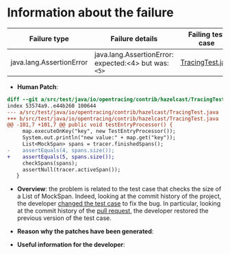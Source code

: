 # Information about the failure

| Failure type | Failure details   |Failing test case           | Changed file by jKali |
|--------------|-------------------|----------------------------|------------------------------|
| java.lang.AssertionError | java.lang.AssertionError: expected:<4> but was:`<5>` | [TracingTest.java](https://github.com/repairnator/repairnator-experiments-jkali-one-failing-test-case/blob/ccfdce406eff9cd15ae478dc1c93989f596259fc/src/test/java/io/opentracing/contrib/hazelcast/TracingTest.java#L104) | [TracingEntryBackupProcessor.java](https://github.com/repairnator/repairnator-experiments-jkali-one-failing-test-case/blob/ccfdce406eff9cd15ae478dc1c93989f596259fc/src/main/java/io/opentracing/contrib/hazelcast/TracingEntryBackupProcessor.java#L47) or [TracingEntryProcessor](https://github.com/repairnator/repairnator-experiments/blob/9edf60a2e3ab81a72c727e9eaf20db7abeb02054/src/main/java/io/opentracing/contrib/hazelcast/TracingEntryProcessor.java#L53)|

- **Human Patch**:

```diff
diff --git a/src/test/java/io/opentracing/contrib/hazelcast/TracingTest.java b/src/test/java/io/opentracing/contrib/hazelcast/TracingTest.java
index 53574a9..e44b260 100644
--- a/src/test/java/io/opentracing/contrib/hazelcast/TracingTest.java
+++ b/src/test/java/io/opentracing/contrib/hazelcast/TracingTest.java
@@ -101,7 +101,7 @@ public void testEntryProcessor() {
     map.executeOnKey("key", new TestEntryProcessor());
     System.out.println("new value:" + map.get("key"));
     List<MockSpan> spans = tracer.finishedSpans();
-    assertEquals(4, spans.size());
+    assertEquals(5, spans.size());
     checkSpans(spans);
     assertNull(tracer.activeSpan());
   }
```

- **Overview**: the problem is related to the test case that checks the size of a List of MockSpan. Indeed, looking at the commit history of the project, the developer [changed the test case](https://github.com/opentracing-contrib/java-hazelcast/compare/df979e1e40d8...c9140902f4d9) to fix the bug. In particular, looking at the commit history of the [pull request](https://github.com/opentracing-contrib/java-hazelcast/pull/1/commits), the developer restored the previous version of the test case.

- **Reason why the patches have been generated**:

- **Useful information for the developer**:
